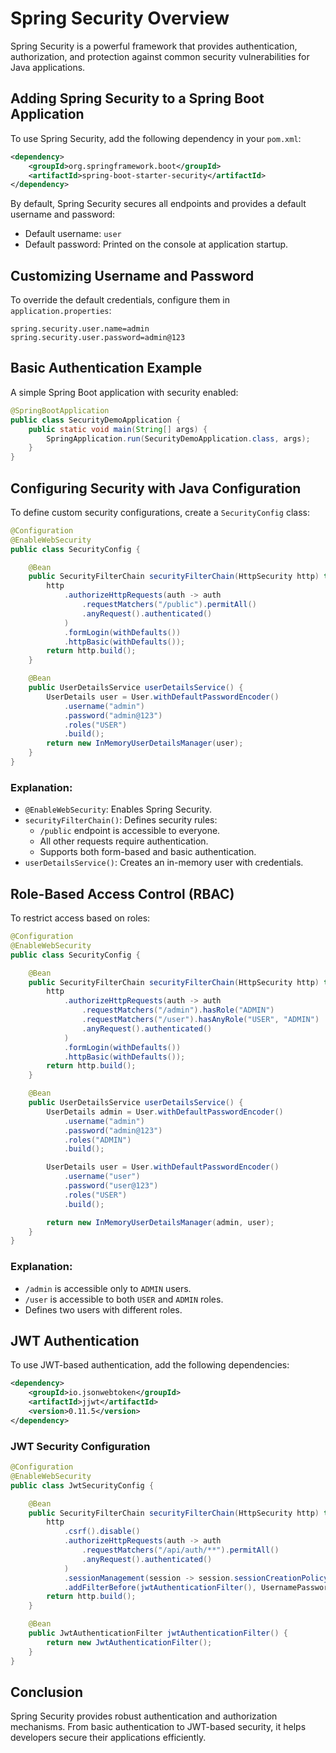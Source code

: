 # Spring Security Overview

Spring Security is a powerful framework that provides authentication, authorization, and protection against common security vulnerabilities for Java applications.

## Adding Spring Security to a Spring Boot Application

To use Spring Security, add the following dependency in your `pom.xml`:

```xml
<dependency>
    <groupId>org.springframework.boot</groupId>
    <artifactId>spring-boot-starter-security</artifactId>
</dependency>
```

By default, Spring Security secures all endpoints and provides a default username and password:
- Default username: `user`
- Default password: Printed on the console at application startup.

## Customizing Username and Password

To override the default credentials, configure them in `application.properties`:

```properties
spring.security.user.name=admin
spring.security.user.password=admin@123
```

## Basic Authentication Example

A simple Spring Boot application with security enabled:

```java
@SpringBootApplication
public class SecurityDemoApplication {
    public static void main(String[] args) {
        SpringApplication.run(SecurityDemoApplication.class, args);
    }
}
```

## Configuring Security with Java Configuration

To define custom security configurations, create a `SecurityConfig` class:

```java
@Configuration
@EnableWebSecurity
public class SecurityConfig {

    @Bean
    public SecurityFilterChain securityFilterChain(HttpSecurity http) throws Exception {
        http
            .authorizeHttpRequests(auth -> auth
                .requestMatchers("/public").permitAll()
                .anyRequest().authenticated()
            )
            .formLogin(withDefaults())
            .httpBasic(withDefaults());
        return http.build();
    }

    @Bean
    public UserDetailsService userDetailsService() {
        UserDetails user = User.withDefaultPasswordEncoder()
            .username("admin")
            .password("admin@123")
            .roles("USER")
            .build();
        return new InMemoryUserDetailsManager(user);
    }
}
```

### Explanation:
- `@EnableWebSecurity`: Enables Spring Security.
- `securityFilterChain()`: Defines security rules:
  - `/public` endpoint is accessible to everyone.
  - All other requests require authentication.
  - Supports both form-based and basic authentication.
- `userDetailsService()`: Creates an in-memory user with credentials.

## Role-Based Access Control (RBAC)

To restrict access based on roles:

```java
@Configuration
@EnableWebSecurity
public class SecurityConfig {

    @Bean
    public SecurityFilterChain securityFilterChain(HttpSecurity http) throws Exception {
        http
            .authorizeHttpRequests(auth -> auth
                .requestMatchers("/admin").hasRole("ADMIN")
                .requestMatchers("/user").hasAnyRole("USER", "ADMIN")
                .anyRequest().authenticated()
            )
            .formLogin(withDefaults())
            .httpBasic(withDefaults());
        return http.build();
    }

    @Bean
    public UserDetailsService userDetailsService() {
        UserDetails admin = User.withDefaultPasswordEncoder()
            .username("admin")
            .password("admin@123")
            .roles("ADMIN")
            .build();

        UserDetails user = User.withDefaultPasswordEncoder()
            .username("user")
            .password("user@123")
            .roles("USER")
            .build();

        return new InMemoryUserDetailsManager(admin, user);
    }
}
```

### Explanation:
- `/admin` is accessible only to `ADMIN` users.
- `/user` is accessible to both `USER` and `ADMIN` roles.
- Defines two users with different roles.

## JWT Authentication

To use JWT-based authentication, add the following dependencies:

```xml
<dependency>
    <groupId>io.jsonwebtoken</groupId>
    <artifactId>jjwt</artifactId>
    <version>0.11.5</version>
</dependency>
```

### JWT Security Configuration

```java
@Configuration
@EnableWebSecurity
public class JwtSecurityConfig {

    @Bean
    public SecurityFilterChain securityFilterChain(HttpSecurity http) throws Exception {
        http
            .csrf().disable()
            .authorizeHttpRequests(auth -> auth
                .requestMatchers("/api/auth/**").permitAll()
                .anyRequest().authenticated()
            )
            .sessionManagement(session -> session.sessionCreationPolicy(SessionCreationPolicy.STATELESS))
            .addFilterBefore(jwtAuthenticationFilter(), UsernamePasswordAuthenticationFilter.class);
        return http.build();
    }

    @Bean
    public JwtAuthenticationFilter jwtAuthenticationFilter() {
        return new JwtAuthenticationFilter();
    }
}
```

## Conclusion

Spring Security provides robust authentication and authorization mechanisms. From basic authentication to JWT-based security, it helps developers secure their applications efficiently.
